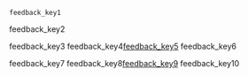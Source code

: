 ```ngMeta
feedback_key1
```

feedback_key2


feedback_key3
feedback_key4[feedback_key5](https://goo.gl/forms/Zd6bhwYnn7ebn1EA3)
feedback_key6

feedback_key7
feedback_key8[feedback_key9](https://goo.gl/forms/HfsjwaRkYP5FV7SH2)
feedback_key10